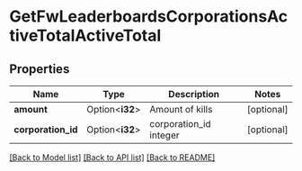 # GetFwLeaderboardsCorporationsActiveTotalActiveTotal

## Properties

Name | Type | Description | Notes
------------ | ------------- | ------------- | -------------
**amount** | Option<**i32**> | Amount of kills | [optional]
**corporation_id** | Option<**i32**> | corporation_id integer | [optional]

[[Back to Model list]](../README.md#documentation-for-models) [[Back to API list]](../README.md#documentation-for-api-endpoints) [[Back to README]](../README.md)


